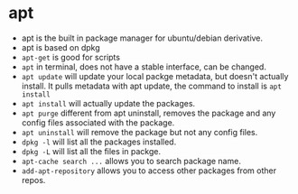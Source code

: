 # apt
- apt is the built in package manager for ubuntu/debian derivative.
- apt is based on dpkg
- `apt-get` is good for scripts
- `apt` in terminal, does not have a stable interface, can be changed.
- `apt update` will update your local packge metadata, but doesn't actually install. It pulls metadata with apt update, the command to install is `apt install`
- `apt install` will actually update the packages.
- `apt purge` different from apt uninstall, removes the package and any config files associated with the package.
- `apt uninstall` will remove the package but not any config files.
- `dpkg -l` will list all the packages installed.
- `dpkg -L` will list all the files in packge. 
- `apt-cache search ...` allows you to search package name.
- `add-apt-repository` allows you to access other packages from other repos.
